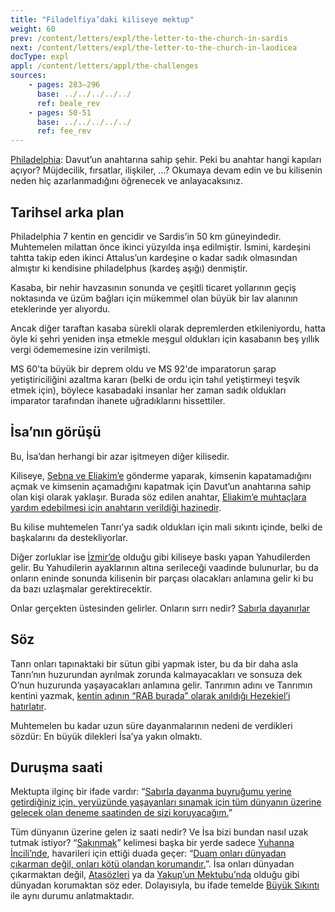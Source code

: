 ```yaml
---
title: "Filadelfiya’daki kiliseye mektup"
weight: 60
prev: /content/letters/expl/the-letter-to-the-church-in-sardis
next: /content/letters/expl/the-letter-to-the-church-in-laodicea
docType: expl
appl: /content/letters/appl/the-challenges
sources: 
    - pages: 283–296
      base: ../../../../../
      ref: beale_rev
    - pages: 50-51
      base: ../../../../../
      ref: fee_rev
---
```


[Philadelphia](https://www.bibleserver.com/TR/Vahiy3%3A7-13): Davut’un anahtarına sahip şehir. Peki bu anahtar hangi kapıları açıyor? Müjdecilik, fırsatlar, ilişkiler, …? Okumaya devam edin ve bu kilisenin neden hiç azarlanmadığını öğrenecek ve anlayacaksınız.

## Tarihsel arka plan

<a name="c9e9"></a>
Philadelphia 7 kentin en gencidir ve Sardis’in 50 km güneyindedir. Muhtemelen milattan önce ikinci yüzyılda inşa edilmiştir. İsmini, kardeşini tahtta takip eden ikinci Attalus’un kardeşine o kadar sadık olmasından almıştır ki kendisine philadelphus (kardeş aşığı) denmiştir.

Kasaba, bir nehir havzasının sonunda ve çeşitli ticaret yollarının geçiş noktasında ve üzüm bağları için mükemmel olan büyük bir lav alanının eteklerinde yer alıyordu.

Ancak diğer taraftan kasaba sürekli olarak depremlerden etkileniyordu, hatta öyle ki şehri yeniden inşa etmekle meşgul oldukları için kasabanın beş yıllık vergi ödememesine izin verilmişti.

MS 60'ta büyük bir deprem oldu ve MS 92'de imparatorun şarap yetiştiriciliğini azaltma kararı (belki de ordu için tahıl yetiştirmeyi teşvik etmek için), böylece kasabadaki insanlar her zaman sadık oldukları imparator tarafından ihanete uğradıklarını hissettiler.

## İsa’nın görüşü

<a name="afbc"></a>
Bu, İsa’dan herhangi bir azar işitmeyen diğer kilisedir.

Kiliseye, [Şebna ve Eliakim’e](https://www.bibleserver.com/TR/Ye%C5%9Faya22%3A15-25) gönderme yaparak, kimsenin kapatamadığını açmak ve kimsenin açamadığını kapatmak için Davut’un anahtarına sahip olan kişi olarak yaklaşır. Burada söz edilen anahtar, [Eliakim’e muhtaçlara yardım edebilmesi için anahtarın verildiği hazinedir](https://www.bibleserver.com/TR/Ye%C5%9Faya22%3A21-22).

Bu kilise muhtemelen Tanrı’ya sadık oldukları için mali sıkıntı içinde, belki de başkalarını da destekliyorlar.

Diğer zorluklar ise [İzmir’de](https://www.bibleserver.com/TR/Vahiy2%3A9) olduğu gibi kiliseye baskı yapan Yahudilerden gelir. Bu Yahudilerin ayaklarının altına serileceği vaadinde bulunurlar, bu da onların eninde sonunda kilisenin bir parçası olacakları anlamına gelir ki bu da bazı uzlaşmalar gerektirecektir.

Onlar gerçekten üstesinden gelirler. Onların sırrı nedir? [Sabırla dayanırlar](https://www.bibleserver.com/TR/Vahiy3%3A10)

## Söz

<a name="b0b4"></a>
Tanrı onları tapınaktaki bir sütun gibi yapmak ister, bu da bir daha asla Tanrı’nın huzurundan ayrılmak zorunda kalmayacakları ve sonsuza dek O’nun huzurunda yaşayacakları anlamına gelir. Tanrımın adını ve Tanrımın kentini yazmak, [kentin adının “RAB burada” olarak anıldığı Hezekiel’i hatırlatır](https://www.bibleserver.com/TR/Hezekiel48%3A35).

Muhtemelen bu kadar uzun süre dayanmalarının nedeni de verdikleri sözdür: En büyük dilekleri İsa’ya yakın olmaktı.

## Duruşma saati

<a name="ea48"></a>
Mektupta ilginç bir ifade vardır: “[Sabırla dayanma buyruğumu yerine getirdiğiniz için, yeryüzünde yaşayanları sınamak için tüm dünyanın üzerine gelecek olan deneme saatinden de sizi koruyacağım.](https://www.bibleserver.com/TR/Vahiy3%3A10)”

Tüm dünyanın üzerine gelen iz saati nedir? Ve İsa bizi bundan nasıl uzak tutmak istiyor? “[Sakınmak](https://biblehub.com/interlinear/revelation/3-10.htm)” kelimesi başka bir yerde sadece [Yuhanna İncili’nde](https://biblehub.com/interlinear/john/17-15.htm), havarileri için ettiği duada geçer: “[Duam onları dünyadan çıkarman değil, onları kötü olandan korumandır.](https://www.bibleserver.com/TR/Yuhanna17%3A15)”. İsa onları dünyadan çıkarmaktan değil, [Atasözleri](https://www.bibleserver.com/TR/%C3%96zdeyi%C5%9Fler7%3A5) ya da [Yakup’un Mektubu’nda](https://www.bibleserver.com/TR/Yakup1%3A27) olduğu gibi dünyadan korumaktan söz eder. Dolayısıyla, bu ifade temelde [Büyük Sıkıntı ](../../../../content/army/expl/the-end-time-and-the-great-tribulation)ile aynı durumu anlatmaktadır.
